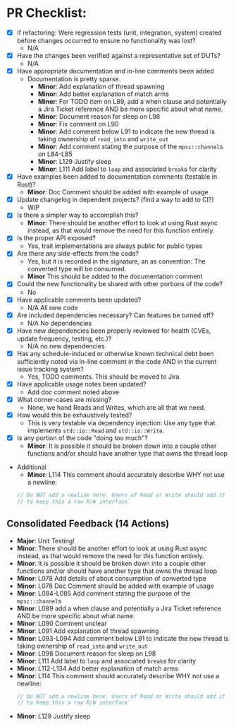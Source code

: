 # PR Checklist:

- [x] If refactoring: Were regression tests (unit, integration, system) created before changes occurred to ensure no functionality was lost?
    - N/A
- [x] Have the changes been verified against a representative set of DUTs?
    - N/A
- [x] Have appropriate documentation and in-line comments been added
    - Documentation is pretty sparse.
        - **Minor**: Add explanation of thread spawning
        - **Minor**: Add better explanation of match arms
        - **Minor**: For TODO item on L89, add a when clause and potentially a
          Jira Ticket reference AND be more specific about what name.
        - **Minor**: Document reason for sleep on L98
        - **Minor**: Fix comment on L90
        - **Minor**: Add comment below L91 to indicate the new thread is taking
          ownership of `read_into` and `write_out`
        - **Minor**: Add comment stating the purpose of the `mpsc::channel`s on L84-L85
        - **Minor**: L129 Justify sleep
        - **Minor**: L111 Add label to `loop` and associated `break`s for clarity
- [x] Have examples been added to documentation comments (testable in Rust)?
    - **Minor**: Doc Comment should be added with example of usage
- [x] Update changelog in dependent projects? (find a way to add to CI?)
    - WIP
- [x] Is there a simpler way to accomplish this?
    - **Minor**: There should be another effort to look at using Rust async instead, as
      that would remove the need for this function entirely.
- [x] Is the proper API exposed?
    - Yes, trait implementations are always public for public types
- [x] Are there any side-effects from the code?
    - Yes, but it is recorded in the signature, an as convention: The converted type will be consumed.
    - **Minor** This should be added to the documentation comment
- [x] Could the new functionality be shared with other portions of the code?
    - No
- [x] Have applicable comments been updated?
    - N/A All new code
- [x] Are included dependencies necessary? Can features be turned off?
    - N/A No dependencies
- [x] Have new dependencies been properly reviewed for health (CVEs, update frequency, testing, etc.)?
    - N/A no new dependencies
- [x] Has any schedule-induced or otherwise known technical debt been sufficiently noted via in-line comment in the code AND in the current issue tracking system?
    - Yes, TODO comments. This should be moved to Jira.
- [x] Have applicable usage notes been updated?
    - Add doc comment noted above
- [x] What corner-cases are missing?
    - None, we hand Reads and Writes, which are all that we need.
- [x] How would this be exhaustively tested?
    - This is very testable via dependency injection: Use any type that implements `std::io::Read` and `std::io::Write`.
- [x] Is any portion of the code "doing too much"?
    - **Minor**: It is possible it should be broken down into a couple other functions
      and/or should have another type that owns the thread loop
- Additional
    - **Minor**: L114 This comment should accurately describe WHY not use a newline:
    ```rust
    // Do NOT add a newline here. Users of Read or Write should add it themselves
    // to keep this a raw R/W interface`
    ```

## Consolidated Feedback (14 Actions)

- **Major**: Unit Testing!
- **Minor**: There should be another effort to look at using Rust async instead, as that would remove the need for this function entirely.
- **Minor**: It is possible it should be broken down into a couple other functions and/or should have another type that owns the thread loop
- **Minor**: L078 Add details of about consumption of converted type
- **Minor**: L078 Doc Comment should be added with example of usage
- **Minor**: L084-L085 Add comment stating the purpose of the `mpsc::channel`s
- **Minor**: L089 add a when clause and potentially a Jira Ticket reference AND be more specific about what name.
- **Minor**: L090 Comment unclear
- **Minor**: L091 Add explanation of thread spawning
- **Minor**: L093-L094 Add comment below L91 to indicate the new thread is taking ownership of `read_into` and `write_out`
- **Minor**: L098 Document reason for sleep on L98
- **Minor**: L111 Add label to `loop` and associated `break`s for clarity
- **Minor**: L112-L134 Add better explanation of match arms
- **Minor**: L114 This comment should accurately describe WHY not use a newline:
    ```rust
    // Do NOT add a newline here. Users of Read or Write should add it themselves
    // to keep this a raw R/W interface`
    ```
- **Minor**: L129 Justify sleep
